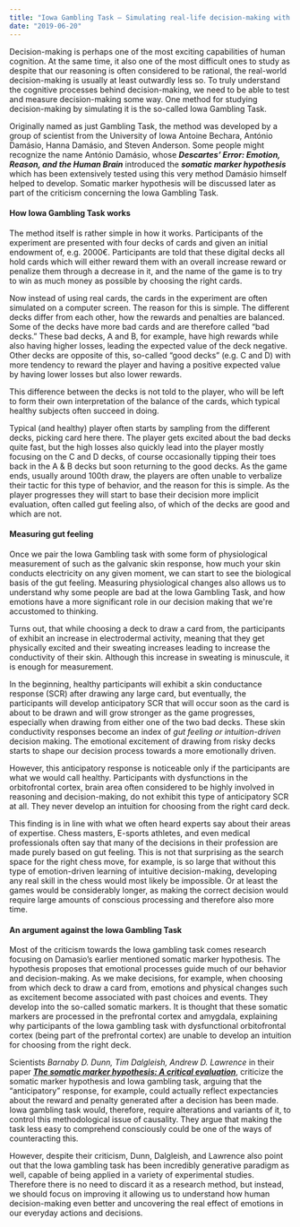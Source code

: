 ```yaml
---
title: "Iowa Gambling Task – Simulating real-life decision-making with card games"
date: "2019-06-20"
---
```


Decision-making is perhaps one of the most exciting capabilities of human cognition. At the same time, it also one of the most difficult ones to study as despite that our reasoning is often considered to be rational, the real-world decision-making is usually at least outwardly less so. To truly understand the cognitive processes behind decision-making, we need to be able to test and measure decision-making some way. One method for studying decision-making by simulating it is the so-called Iowa Gambling Task.

Originally named as just Gambling Task, the method was developed by a group of scientist from the University of Iowa Antoine Bechara, António Damásio, Hanna Damásio, and Steven Anderson. Some people might recognize the name António Damásio, whose **_Descartes’ Error: Emotion, Reason, and the Human Brain_** introduced the **_somatic marker hypothesis_** which has been extensively tested using this very method Damásio himself helped to develop. Somatic marker hypothesis will be discussed later as part of the criticism concerning the Iowa Gambling Task.

#### How Iowa Gambling Task works

The method itself is rather simple in how it works. Participants of the experiment are presented with four decks of cards and given an initial endowment of, e.g. 2000€. Participants are told that these digital decks all hold cards which will either reward them with an overall increase reward or penalize them through a decrease in it, and the name of the game is to try to win as much money as possible by choosing the right cards.

Now instead of using real cards, the cards in the experiment are often simulated on a computer screen. The reason for this is simple. The different decks differ from each other, how the rewards and penalties are balanced. Some of the decks have more bad cards and are therefore called “bad decks.” These bad decks, A and B, for example, have high rewards while also having higher losses, leading the expected value of the deck negative. Other decks are opposite of this, so-called “good decks” (e.g. C and D) with more tendency to reward the player and having a positive expected value by having lower losses but also lower rewards.

This difference between the decks is not told to the player, who will be left to form their own interpretation of the balance of the cards, which typical healthy subjects often succeed in doing.

Typical (and healthy) player often starts by sampling from the different decks, picking card here there. The player gets excited about the bad decks quite fast, but the high losses also quickly lead into the player mostly focusing on the C and D decks, of course occasionally tipping their toes back in the A & B decks but soon returning to the good decks. As the game ends, usually around 100th draw, the players are often unable to verbalize their tactic for this type of behavior, and the reason for this is simple. As the player progresses they will start to base their decision more implicit evaluation, often called gut feeling also, of which of the decks are good and which are not.

#### Measuring gut feeling

Once we pair the Iowa Gambling task with some form of physiological measurement of such as the galvanic skin response, how much your skin conducts electricity on any given moment, we can start to see the biological basis of the gut feeling. Measuring physiological changes also allows us to understand why some people are bad at the Iowa Gambling Task, and how emotions have a more significant role in our decision making that we're accustomed to thinking.

Turns out, that while choosing a deck to draw a card from, the participants of exhibit an increase in electrodermal activity, meaning that they get physically excited and their sweating increases leading to increase the conductivity of their skin. Although this increase in sweating is minuscule, it is enough for measurement.

In the beginning, healthy participants will exhibit a skin conductance response (SCR) after drawing any large card, but eventually, the participants will develop anticipatory SCR that will occur soon as the card is about to be drawn and will grow stronger as the game progresses, especially when drawing from either one of the two bad decks. These skin conductivity responses become an index of _gut feeling or intuition-driven_ decision making. The emotional excitement of drawing from risky decks starts to shape our decision process towards a more emotionally driven.

However, this anticipatory response is noticeable only if the participants are what we would call healthy. Participants with dysfunctions in the orbitofrontal cortex, brain area often considered to be highly involved in reasoning and decision-making, do not exhibit this type of anticipatory SCR at all. They never develop an intuition for choosing from the right card deck.

This finding is in line with what we often heard experts say about their areas of expertise. Chess masters, E-sports athletes, and even medical professionals often say that many of the decisions in their profession are made purely based on gut feeling. This is not that surprising as the search space for the right chess move, for example, is so large that without this type of emotion-driven learning of intuitive decision-making, developing any real skill in the chess would most likely be impossible. Or at least the games would be considerably longer, as making the correct decision would require large amounts of conscious processing and therefore also more time.

#### An argument against the Iowa Gambling Task

Most of the criticism towards the Iowa gambling task comes research focusing on Damasio’s earlier mentioned somatic marker hypothesis. The hypothesis proposes that emotional processes guide much of our behavior and decision-making. As we make decisions, for example, when choosing from which deck to draw a card from, emotions and physical changes such as excitement become associated with past choices and events. They develop into the so-called somatic markers. It is thought that these somatic markers are processed in the prefrontal cortex and amygdala, explaining why participants of the Iowa gambling task with dysfunctional orbitofrontal cortex (being part of the prefrontal cortex) are unable to develop an intuition for choosing from the right deck.

Scientists _Barnaby D. Dunn, Tim Dalgleish, Andrew D. Lawrence_ in their paper [**_The somatic marker hypothesis: A critical evaluation_**](https://www.sciencedirect.com/science/article/pii/S0149763405001053), criticize the somatic marker hypothesis and Iowa gambling task, arguing that the “anticipatory” response, for example, could actually reflect expectancies about the reward and penalty generated after a decision has been made. Iowa gambling task would, therefore, require alterations and variants of it, to control this methodological issue of causality. They argue that making the task less easy to comprehend consciously could be one of the ways of counteracting this.

However, despite their criticism, Dunn, Dalgleish, and Lawrence also point out that the Iowa gambling task has been incredibly generative paradigm as well, capable of being applied in a variety of experimental studies. Therefore there is no need to discard it as a research method, but instead, we should focus on improving it allowing us to understand how human decision-making even better and uncovering the real effect of emotions in our everyday actions and decisions.
